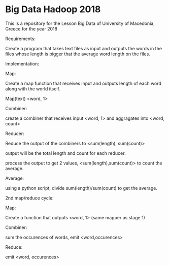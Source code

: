 # Big Data Hadoop 2018

This is a repository for the Lesson Big Data of University of Macedonia, Greece for the year 2018

Requirements:

Create a program that takes text files as input and outputs the words in the files whose length is bigger that the average word length on the files.

Implementation: 

Map:

Create a map function that receives input and outputs length of each word along with the world itself.

Map(text)
    <word, 1>

Combiner:

create a combiner that receives input <word, 1> and aggragates into <word, count>

Reducer: 

Reduce the output of the combiners to <sum(length), sum(count)>

output will be the total length and count for each reducer.

process the output to get 2 values, <sum(length),sum(count)> to count the average.

Average:

using a python script, divide sum(length)/sum(count) to get the average.

2nd map/reduce cycle:

Map:

Create a function that outputs <word, 1> (same mapper as stage 1)

Combiner: 

sum the occurences of words, emit <word,occurences>

Reduce:

emit <word, occurences>
